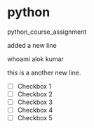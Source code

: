 # python
python_course_assignment

<!-- added this write now -->
added a new line

whoami
alok kumar

this is a another new line.

- [ ] Checkbox 1
- [ ] Checkbox 2
- [ ] Checkbox 3
- [ ] Checkbox 4
- [ ] Checkbox 5